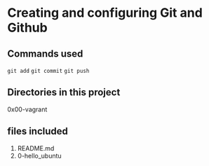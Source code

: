 # Creating and configuring Git and Github

## Commands used

`git add`
`git commit`
`git push`

## Directories in this project
0x00-vagrant
## files included

1. README.md
2. 0-hello_ubuntu

